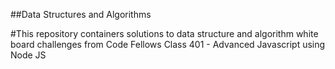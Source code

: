 ##Data Structures and Algorithms

#This repository containers solutions to data structure and algorithm white board challenges from Code Fellows Class 401 - Advanced Javascript using Node JS

